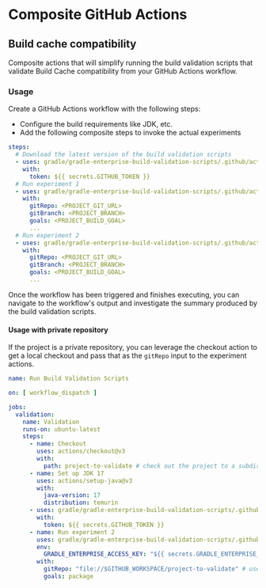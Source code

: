 # Composite GitHub Actions

## Build cache compatibility

Composite actions that will simplify running the build validation scripts that validate Build Cache compatibility
from your GitHub Actions workflow.

### Usage

Create a GitHub Actions workflow with the following steps:
- Configure the build requirements like JDK, etc.
- Add the following composite steps to invoke the actual experiments

```yaml
steps:
  # Download the latest version of the build validation scripts
  - uses: gradle/gradle-enterprise-build-validation-scripts/.github/actions/maven/download@actions-stable
    with:
      token: ${{ secrets.GITHUB_TOKEN }}
  # Run experiment 1
  - uses: gradle/gradle-enterprise-build-validation-scripts/.github/actions/maven/experiment-1@actions-stable
    with:
      gitRepo: <PROJECT_GIT_URL>
      gitBranch: <PROJECT_BRANCH>
      goals: <PROJECT_BUILD_GOAL>
      ...
  # Run experiment 2
  - uses: gradle/gradle-enterprise-build-validation-scripts/.github/actions/maven/experiment-2@actions-stable
    with:
      gitRepo: <PROJECT_GIT_URL>
      gitBranch: <PROJECT_BRANCH>
      goals: <PROJECT_BUILD_GOAL>
      ...
```

Once the workflow has been triggered and finishes executing, you can navigate to the workflow's output and investigate
the summary produced by the build validation scripts.

#### Usage with private repository

If the project is a private repository, you can leverage the checkout action to get a local checkout and pass that as the `gitRepo` input to the experiment actions.

```yaml
name: Run Build Validation Scripts

on: [ workflow_dispatch ]

jobs:
  validation:
    name: Validation
    runs-on: ubuntu-latest
    steps:
      - name: Checkout
        uses: actions/checkout@v3
        with:
          path: project-to-validate # check out the project to a subdirectory
      - name: Set up JDK 17
        uses: actions/setup-java@v3
        with:
          java-version: 17
          distribution: temurin
      - uses: gradle/gradle-enterprise-build-validation-scripts/.github/actions/maven/download@actions-stable
        with:
          token: ${{ secrets.GITHUB_TOKEN }}
      - name: Run experiment 2
        uses: gradle/gradle-enterprise-build-validation-scripts/.github/actions/maven/experiment-2@actions-stable
        env:
          GRADLE_ENTERPRISE_ACCESS_KEY: "${{ secrets.GRADLE_ENTERPRISE_ACCESS_KEY }}"
        with:
          gitRepo: "file://$GITHUB_WORKSPACE/project-to-validate" # use the local checkout
          goals: package
```